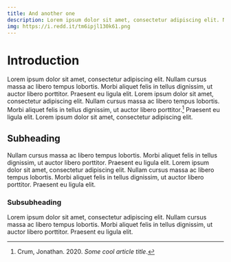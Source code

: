 ```yaml
---
title: And another one
description: Lorem ipsum dolor sit amet, consectetur adipiscing elit. Nullam cursus massa ac libero tempus lobortis. Morbi aliquet felis in tellus dignissim, ut auctor libero porttitor. Praesent eu ligula elit. Morbi aliquet felis in tellus dignissim, ut auctor libero porttitor. Praesent eu ligula elit. Lorem ipsum dolor sit amet, consectetur adipiscing elit.
img: https://i.redd.it/tm6ipjl130k61.png
---
```


# Introduction

Lorem ipsum dolor sit amet, consectetur adipiscing elit. Nullam cursus massa ac libero tempus lobortis. Morbi aliquet felis in tellus dignissim, ut auctor libero porttitor. Praesent eu ligula elit. Lorem ipsum dolor sit amet, consectetur adipiscing elit. Nullam cursus massa ac libero tempus lobortis. Morbi aliquet felis in tellus dignissim, ut auctor libero porttitor.[^1] Praesent eu ligula elit. Lorem ipsum dolor sit amet, consectetur adipiscing elit.

## Subheading

Nullam cursus massa ac libero tempus lobortis. Morbi aliquet felis in tellus dignissim, ut auctor libero porttitor. Praesent eu ligula elit. Lorem ipsum dolor sit amet, consectetur adipiscing elit. Nullam cursus massa ac libero tempus lobortis. Morbi aliquet felis in tellus dignissim, ut auctor libero porttitor. Praesent eu ligula elit.

### Subsubheading

Lorem ipsum dolor sit amet, consectetur adipiscing elit. Nullam cursus massa ac libero tempus lobortis. Morbi aliquet felis in tellus dignissim, ut auctor libero porttitor. Praesent eu ligula elit.


[^1]: Crum, Jonathan. 2020. *Some cool article title*.
